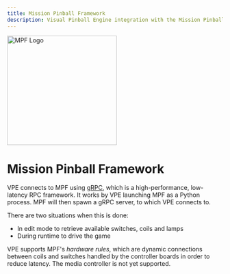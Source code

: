 ```yaml
---
title: Mission Pinball Framework
description: Visual Pinball Engine integration with the Mission Pinball Framework.
---
```


<img alt="MPF Logo" width="256" src="https://missionpinball.org/images/mpf-logo-full.png" />

# Mission Pinball Framework

VPE connects to MPF using [gRPC](https://grpc.io/), which is a high-performance, low-latency RPC framework. It works by VPE launching MPF as a Python process. MPF will then spawn a gRPC server, to which VPE connects to.

There are two situations when this is done:

- In edit mode to retrieve available switches, coils and lamps
- During runtime to drive the game

VPE supports MPF's *hardware rules*, which are dynamic connections between coils and switches handled by the controller boards in order to reduce latency. The media controller is not yet supported.
